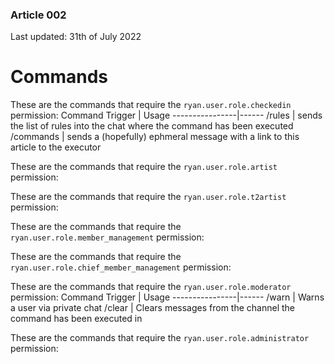 ### Article 002
Last updated: 31th of July 2022

# Commands

These are the commands that require the ```ryan.user.role.checkedin``` permission:
Command Trigger | Usage 
----------------|------
/rules | sends the list of rules into the chat where the command has been executed
/commands | sends a (hopefully) ephmeral message with a link to this article to the executor

These are the commands that require the ```ryan.user.role.artist``` permission:

These are the commands that require the ```ryan.user.role.t2artist``` permission:

These are the commands that require the ```ryan.user.role.member_management``` permission:

These are the commands that require the ```ryan.user.role.chief_member_management``` permission:

These are the commands that require the ```ryan.user.role.moderator``` permission:
Command Trigger | Usage 
----------------|------
/warn | Warns a user via private chat
/clear | Clears messages from the channel the command has been executed in

These are the commands that require the ```ryan.user.role.administrator``` permission:
